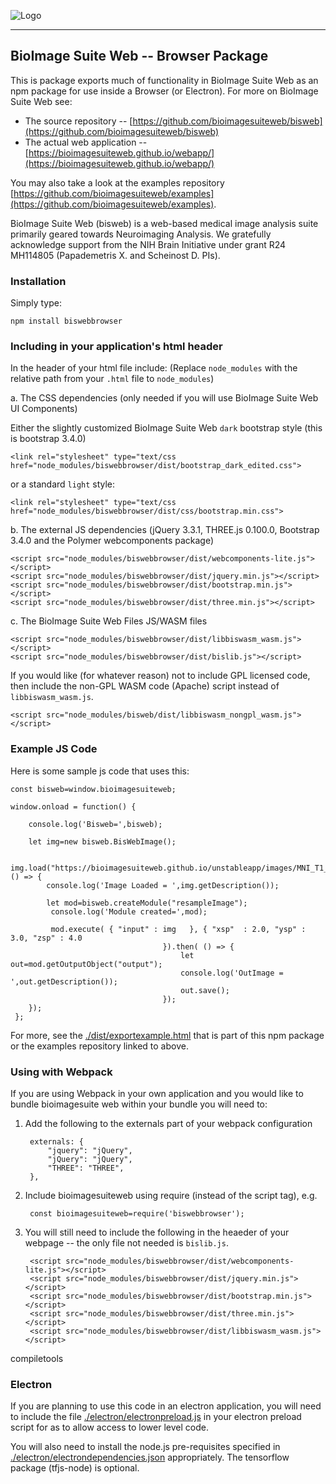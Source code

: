 ![Logo](https://bioimagesuiteweb.github.io/bisweb-manual/bisweb_newlogo_small.png)

---

## BioImage Suite Web -- Browser Package

This is package exports much of functionality in BioImage Suite Web as an npm
package for use inside a Browser (or Electron). For more on BioImage Suite Web
see:

* The source repository --
  [https://github.com/bioimagesuiteweb/bisweb](https://github.com/bioimagesuiteweb/bisweb)
* The actual web application --
  [https://bioimagesuiteweb.github.io/webapp/](https://bioimagesuiteweb.github.io/webapp/)
  
You may also take a look at the examples repository
[https://github.com/bioimagesuiteweb/examples](https://github.com/bioimagesuiteweb/examples).


BioImage Suite Web (bisweb) is a web-based medical image analysis suite
primarily geared towards Neuroimaging Analysis. We gratefully acknowledge
support from the NIH Brain Initiative under grant R24 MH114805 (Papademetris
X. and Scheinost D. PIs).

### Installation

Simply type:

    npm install biswebbrowser

### Including in your application's html header

In the header of your html file include: (Replace `node_modules` with the
relative path from your `.html` file to `node_modules`)

a. The CSS dependencies (only needed if you will use BioImage Suite Web UI Components)

Either the slightly customized BioImage Suite Web `dark` bootstrap style (this
is bootstrap 3.4.0)

    <link rel="stylesheet" type="text/css href="node_modules/biswebbrowser/dist/bootstrap_dark_edited.css">
    
or a standard `light` style:

    <link rel="stylesheet" type="text/css href="node_modules/biswebbrowser/dist/css/bootstrap.min.css">

b. The external JS dependencies (jQuery 3.3.1, THREE.js 0.100.0, Bootstrap 3.4.0 and
the Polymer webcomponents package)

    <script src="node_modules/biswebbrowser/dist/webcomponents-lite.js"></script>
    <script src="node_modules/biswebbrowser/dist/jquery.min.js"></script>
    <script src="node_modules/biswebbrowser/dist/bootstrap.min.js"></script>
    <script src="node_modules/biswebbrowser/dist/three.min.js"></script>
    
c. The BioImage Suite Web Files JS/WASM files

    <script src="node_modules/biswebbrowser/dist/libbiswasm_wasm.js"></script>
    <script src="node_modules/biswebbrowser/dist/bislib.js"></script>

If you would like (for whatever reason) not to include GPL licensed code, then
include the non-GPL WASM code (Apache) script instead of `libbiswasm_wasm.js`.

    <script src="node_modules/bisweb/dist/libbiswasm_nongpl_wasm.js"></script>


### Example JS Code

Here is some sample js code that uses this:

    const bisweb=window.bioimagesuiteweb;

    window.onload = function() {
    
        console.log('Bisweb=',bisweb);
    
        let img=new bisweb.BisWebImage();
    
        img.load("https://bioimagesuiteweb.github.io/unstableapp/images/MNI_T1_2mm_stripped_ras.nii.gz").then( () => {
            console.log('Image Loaded = ',img.getDescription());
    
            let mod=bisweb.createModule("resampleImage");
             console.log('Module created=',mod);
    
             mod.execute( { "input" : img   }, { "xsp"  : 2.0, "ysp" : 3.0, "zsp" : 4.0
                                      }).then( () => {
                                          let out=mod.getOutputObject("output");
                                          console.log('OutImage = ',out.getDescription());
                                          out.save();
                                      });
        });
     };

For more, see the [./dist/exportexample.html](./dist/exportexample) that is part of
this npm package or the examples repository linked to above.

### Using with Webpack

If you are using Webpack in your own application and you would like to bundle
bioimagesuite web within your bundle you will need to:

1. Add the following to the externals part of your webpack configuration

        externals: {
            "jquery": "jQuery",
            "jQuery": "jQuery",
            "THREE": "THREE", 
        },
        
2. Include bioimagesuiteweb using require (instead of the script tag), e.g.

        const bioimagesuiteweb=require('biswebbrowser');
    
3. You will still need to include the following in the heaeder of your webpage
   -- the only file not needed is `bislib.js`.

        <script src="node_modules/biswebbrowser/dist/webcomponents-lite.js"></script>
        <script src="node_modules/biswebbrowser/dist/jquery.min.js"></script>
        <script src="node_modules/biswebbrowser/dist/bootstrap.min.js"></script>
        <script src="node_modules/biswebbrowser/dist/three.min.js"></script>
        <script src="node_modules/biswebbrowser/dist/libbiswasm_wasm.js"></script>


compiletools

### Electron

If you are planning to use this code in an electron application, you will need
to include the file
[./electron/electronpreload.js](./electron/electronpreload) in your electron
preload script for as to allow access to lower level code. 

You will also need to install the node.js pre-requisites specified in
[./electron/electrondependencies.json](./electron/electrondependencies.json)
appropriately.  The tensorflow package (tfjs-node) is optional.



